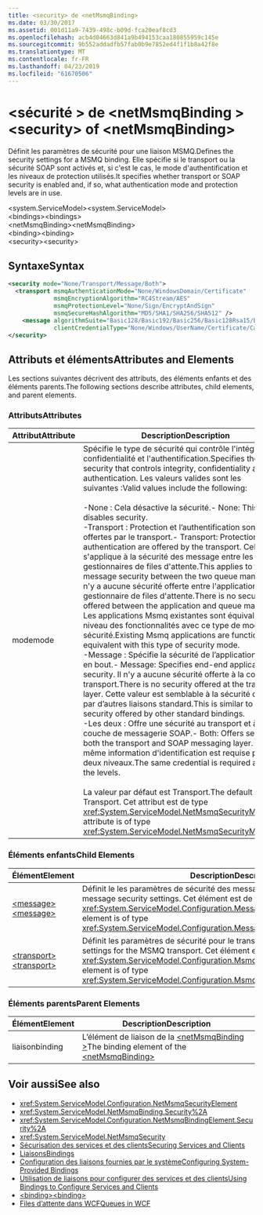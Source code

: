 ```yaml
---
title: <security> de <netMsmqBinding>
ms.date: 03/30/2017
ms.assetid: 001d11a9-7439-498c-b09d-fca20eaf8cd3
ms.openlocfilehash: acb4d04663d841a9b494153caa180855959c145e
ms.sourcegitcommit: 9b552addadfb57fab0b9e7852ed4f1f1b8a42f8e
ms.translationtype: MT
ms.contentlocale: fr-FR
ms.lasthandoff: 04/23/2019
ms.locfileid: "61670506"
---
```

# <a name="security-of-netmsmqbinding"></a><span data-ttu-id="c35a3-102">\<sécurité > de \<netMsmqBinding ></span><span class="sxs-lookup"><span data-stu-id="c35a3-102">\<security> of \<netMsmqBinding></span></span>
<span data-ttu-id="c35a3-103">Définit les paramètres de sécurité pour une liaison MSMQ.</span><span class="sxs-lookup"><span data-stu-id="c35a3-103">Defines the security settings for a MSMQ binding.</span></span> <span data-ttu-id="c35a3-104">Elle spécifie si le transport ou la sécurité SOAP sont activés et, si c'est le cas, le mode d'authentification et les niveaux de protection utilisés.</span><span class="sxs-lookup"><span data-stu-id="c35a3-104">It specifies whether transport or SOAP security is enabled and, if so, what authentication mode and protection levels are in use.</span></span>  
  
 <span data-ttu-id="c35a3-105">\<system.ServiceModel></span><span class="sxs-lookup"><span data-stu-id="c35a3-105">\<system.ServiceModel></span></span>  
<span data-ttu-id="c35a3-106">\<bindings></span><span class="sxs-lookup"><span data-stu-id="c35a3-106">\<bindings></span></span>  
<span data-ttu-id="c35a3-107">\<netMsmqBinding></span><span class="sxs-lookup"><span data-stu-id="c35a3-107">\<netMsmqBinding></span></span>  
<span data-ttu-id="c35a3-108">\<binding></span><span class="sxs-lookup"><span data-stu-id="c35a3-108">\<binding></span></span>  
<span data-ttu-id="c35a3-109">\<security></span><span class="sxs-lookup"><span data-stu-id="c35a3-109">\<security></span></span>  
  
## <a name="syntax"></a><span data-ttu-id="c35a3-110">Syntaxe</span><span class="sxs-lookup"><span data-stu-id="c35a3-110">Syntax</span></span>  
  
```xml  
<security mode="None/Transport/Message/Both">
  <transport msmqAuthenticationMode="None/WindowsDomain/Certificate"
             msmqEncryptionAlgorithm="RC4Stream/AES"
             msmqProtectionLevel="None/Sign/EncryptAndSign"
             msmqSecureHashAlgorithm="MD5/SHA1/SHA256/SHA512" />
    <message algorithmSuite="Basic128/Basic192/Basic256/Basic128Rsa15/Basic256Rsa15/TripleDes/TripleDesRsa15/Basic128Sha256/Basic192Sha256/TripleDesSha256/Basic128Sha256Rsa15/Basic192Sha256Rsa15/Basic256Sha256Rsa15/TripleDesSha256Rsa15"
             clientCredentialType="None/Windows/UserName/Certificate/CardSpace" />
</security>
```  
  
## <a name="attributes-and-elements"></a><span data-ttu-id="c35a3-111">Attributs et éléments</span><span class="sxs-lookup"><span data-stu-id="c35a3-111">Attributes and Elements</span></span>  
 <span data-ttu-id="c35a3-112">Les sections suivantes décrivent des attributs, des éléments enfants et des éléments parents.</span><span class="sxs-lookup"><span data-stu-id="c35a3-112">The following sections describe attributes, child elements, and parent elements.</span></span>  
  
### <a name="attributes"></a><span data-ttu-id="c35a3-113">Attributs</span><span class="sxs-lookup"><span data-stu-id="c35a3-113">Attributes</span></span>  
  
|<span data-ttu-id="c35a3-114">Attribut</span><span class="sxs-lookup"><span data-stu-id="c35a3-114">Attribute</span></span>|<span data-ttu-id="c35a3-115">Description</span><span class="sxs-lookup"><span data-stu-id="c35a3-115">Description</span></span>|  
|---------------|-----------------|  
|<span data-ttu-id="c35a3-116">mode</span><span class="sxs-lookup"><span data-stu-id="c35a3-116">mode</span></span>|<span data-ttu-id="c35a3-117">Spécifie le type de sécurité qui contrôle l'intégrité, la confidentialité et l'authentification.</span><span class="sxs-lookup"><span data-stu-id="c35a3-117">Specifies the type of security that controls integrity, confidentiality and authentication.</span></span> <span data-ttu-id="c35a3-118">Les valeurs valides sont les suivantes :</span><span class="sxs-lookup"><span data-stu-id="c35a3-118">Valid values include the following:</span></span><br /><br /> <span data-ttu-id="c35a3-119">-None : Cela désactive la sécurité.</span><span class="sxs-lookup"><span data-stu-id="c35a3-119">-   None: This disables security.</span></span><br /><span data-ttu-id="c35a3-120">-Transport : Protection et l’authentification sont offertes par le transport.</span><span class="sxs-lookup"><span data-stu-id="c35a3-120">-   Transport: Protection and authentication are offered by the transport.</span></span> <span data-ttu-id="c35a3-121">Cela s'applique à la sécurité des message entre les deux gestionnaires de files d'attente.</span><span class="sxs-lookup"><span data-stu-id="c35a3-121">This applies to the message security between the two queue managers.</span></span> <span data-ttu-id="c35a3-122">Il n'y a aucune sécurité offerte entre l'application et gestionnaire de files d'attente.</span><span class="sxs-lookup"><span data-stu-id="c35a3-122">There is no security offered between the application and queue manager.</span></span> <span data-ttu-id="c35a3-123">Les applications Msmq existantes sont équivalentes au niveau des fonctionnalités avec ce type de mode de sécurité.</span><span class="sxs-lookup"><span data-stu-id="c35a3-123">Existing Msmq applications are functionally equivalent with this type of security mode.</span></span><br /><span data-ttu-id="c35a3-124">-Message : Spécifie la sécurité de l’application de bout en bout.</span><span class="sxs-lookup"><span data-stu-id="c35a3-124">-   Message: Specifies end-end application security.</span></span> <span data-ttu-id="c35a3-125">Il n'y a aucune sécurité offerte à la couche de transport.</span><span class="sxs-lookup"><span data-stu-id="c35a3-125">There is no security offered at the transport layer.</span></span> <span data-ttu-id="c35a3-126">Cette valeur est semblable à la sécurité offerte par d’autres liaisons standard.</span><span class="sxs-lookup"><span data-stu-id="c35a3-126">This is similar to the security offered by other standard bindings.</span></span><br /><span data-ttu-id="c35a3-127">-Les deux : Offre une sécurité au transport et à la couche de messagerie SOAP.</span><span class="sxs-lookup"><span data-stu-id="c35a3-127">-   Both: Offers security at both the transport and SOAP messaging layer.</span></span> <span data-ttu-id="c35a3-128">La même information d'identification est requise pour les deux niveaux.</span><span class="sxs-lookup"><span data-stu-id="c35a3-128">The same credential is required at both the levels.</span></span><br /><br /> <span data-ttu-id="c35a3-129">La valeur par défaut est Transport.</span><span class="sxs-lookup"><span data-stu-id="c35a3-129">The default value is Transport.</span></span> <span data-ttu-id="c35a3-130">Cet attribut est de type <xref:System.ServiceModel.NetMsmqSecurityMode>.</span><span class="sxs-lookup"><span data-stu-id="c35a3-130">This attribute is of type <xref:System.ServiceModel.NetMsmqSecurityMode>.</span></span>|  
  
### <a name="child-elements"></a><span data-ttu-id="c35a3-131">Éléments enfants</span><span class="sxs-lookup"><span data-stu-id="c35a3-131">Child Elements</span></span>  
  
|<span data-ttu-id="c35a3-132">Élément</span><span class="sxs-lookup"><span data-stu-id="c35a3-132">Element</span></span>|<span data-ttu-id="c35a3-133">Description</span><span class="sxs-lookup"><span data-stu-id="c35a3-133">Description</span></span>|  
|-------------|-----------------|  
|[<span data-ttu-id="c35a3-134">\<message></span><span class="sxs-lookup"><span data-stu-id="c35a3-134">\<message></span></span>](../../../../../docs/framework/configure-apps/file-schema/wcf/message-of-netmsmqbinding.md)|<span data-ttu-id="c35a3-135">Définit le les paramètres de sécurité des messages SOAP.</span><span class="sxs-lookup"><span data-stu-id="c35a3-135">Defines the SOAP message security settings.</span></span> <span data-ttu-id="c35a3-136">Cet élément est de type <xref:System.ServiceModel.Configuration.MessageSecurityOverMsmqElement>.</span><span class="sxs-lookup"><span data-stu-id="c35a3-136">This element is of type <xref:System.ServiceModel.Configuration.MessageSecurityOverMsmqElement>.</span></span>|  
|[<span data-ttu-id="c35a3-137">\<transport></span><span class="sxs-lookup"><span data-stu-id="c35a3-137">\<transport></span></span>](../../../../../docs/framework/configure-apps/file-schema/wcf/transport-of-netmsmqbinding.md)|<span data-ttu-id="c35a3-138">Définit les paramètres de sécurité pour le transport MSMQ.</span><span class="sxs-lookup"><span data-stu-id="c35a3-138">Defines the security settings for the MSMQ transport.</span></span> <span data-ttu-id="c35a3-139">Cet élément est de type <xref:System.ServiceModel.Configuration.MsmqTransportSecurityElement>.</span><span class="sxs-lookup"><span data-stu-id="c35a3-139">This element is of type <xref:System.ServiceModel.Configuration.MsmqTransportSecurityElement>.</span></span>|  
  
### <a name="parent-elements"></a><span data-ttu-id="c35a3-140">Éléments parents</span><span class="sxs-lookup"><span data-stu-id="c35a3-140">Parent Elements</span></span>  
  
|<span data-ttu-id="c35a3-141">Élément</span><span class="sxs-lookup"><span data-stu-id="c35a3-141">Element</span></span>|<span data-ttu-id="c35a3-142">Description</span><span class="sxs-lookup"><span data-stu-id="c35a3-142">Description</span></span>|  
|-------------|-----------------|  
|<span data-ttu-id="c35a3-143">liaison</span><span class="sxs-lookup"><span data-stu-id="c35a3-143">binding</span></span>|<span data-ttu-id="c35a3-144">L’élément de liaison de la [ \<netMsmqBinding >](../../../../../docs/framework/configure-apps/file-schema/wcf/netmsmqbinding.md)</span><span class="sxs-lookup"><span data-stu-id="c35a3-144">The binding element of the [\<netMsmqBinding>](../../../../../docs/framework/configure-apps/file-schema/wcf/netmsmqbinding.md)</span></span>|  
  
## <a name="see-also"></a><span data-ttu-id="c35a3-145">Voir aussi</span><span class="sxs-lookup"><span data-stu-id="c35a3-145">See also</span></span>

- <xref:System.ServiceModel.Configuration.NetMsmqSecurityElement>
- <xref:System.ServiceModel.NetMsmqBinding.Security%2A>
- <xref:System.ServiceModel.Configuration.NetMsmqBindingElement.Security%2A>
- <xref:System.ServiceModel.NetMsmqSecurity>
- [<span data-ttu-id="c35a3-146">Sécurisation des services et des clients</span><span class="sxs-lookup"><span data-stu-id="c35a3-146">Securing Services and Clients</span></span>](../../../../../docs/framework/wcf/feature-details/securing-services-and-clients.md)
- [<span data-ttu-id="c35a3-147">Liaisons</span><span class="sxs-lookup"><span data-stu-id="c35a3-147">Bindings</span></span>](../../../../../docs/framework/wcf/bindings.md)
- [<span data-ttu-id="c35a3-148">Configuration des liaisons fournies par le système</span><span class="sxs-lookup"><span data-stu-id="c35a3-148">Configuring System-Provided Bindings</span></span>](../../../../../docs/framework/wcf/feature-details/configuring-system-provided-bindings.md)
- [<span data-ttu-id="c35a3-149">Utilisation de liaisons pour configurer des services et des clients</span><span class="sxs-lookup"><span data-stu-id="c35a3-149">Using Bindings to Configure Services and Clients</span></span>](../../../../../docs/framework/wcf/using-bindings-to-configure-services-and-clients.md)
- [<span data-ttu-id="c35a3-150">\<binding></span><span class="sxs-lookup"><span data-stu-id="c35a3-150">\<binding></span></span>](../../../../../docs/framework/misc/binding.md)
- [<span data-ttu-id="c35a3-151">Files d’attente dans WCF</span><span class="sxs-lookup"><span data-stu-id="c35a3-151">Queues in WCF</span></span>](../../../../../docs/framework/wcf/feature-details/queues-in-wcf.md)
